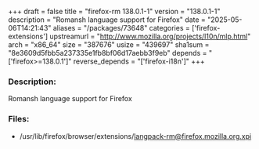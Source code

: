 +++
draft = false
title = "firefox-rm 138.0.1-1"
version = "138.0.1-1"
description = "Romansh language support for Firefox"
date = "2025-05-06T14:21:43"
aliases = "/packages/73648"
categories = ['firefox-extensions']
upstreamurl = "http://www.mozilla.org/projects/l10n/mlp.html"
arch = "x86_64"
size = "387676"
usize = "439697"
sha1sum = "8e3609d5fbb5a237335e1fb8bf06d17aebb3f9eb"
depends = "['firefox>=138.0.1']"
reverse_depends = "['firefox-i18n']"
+++
### Description: 
Romansh language support for Firefox

### Files: 
* /usr/lib/firefox/browser/extensions/langpack-rm@firefox.mozilla.org.xpi
